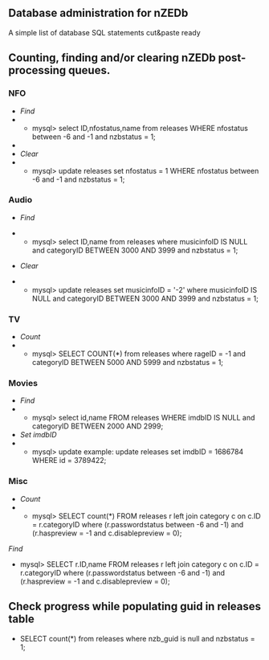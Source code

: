 ## Database administration for nZEDb

A simple list of database SQL statements cut&paste ready

## Counting, finding and/or clearing nZEDb post-processing queues.

### NFO
* _Find_
* * mysql> select ID,nfostatus,name from releases WHERE nfostatus between -6 and -1 and nzbstatus = 1;
*  
* _Clear_
* * mysql> update releases set nfostatus = 1 WHERE nfostatus between -6 and -1 and nzbstatus = 1;

### Audio
* _Find_
* * mysql> select ID,name from releases where musicinfoID IS NULL and categoryID BETWEEN 3000 AND 3999 and nzbstatus = 1;

* _Clear_
* * mysql> update releases set musicinfoID = '-2' where musicinfoID IS NULL and categoryID BETWEEN 3000 AND 3999 and nzbstatus = 1;

### TV
* _Count_
* * mysql> SELECT COUNT(*) from releases where rageID = -1 and categoryID BETWEEN 5000 AND 5999 and nzbstatus = 1;

### Movies
* _Find_
* * mysql> select id,name FROM releases WHERE imdbID IS NULL and categoryID BETWEEN 2000 AND 2999;
* _Set imdbID_
* * mysql> update example: update releases set imdbID = 1686784 WHERE id = 3789422; 

### Misc
* _Count_
* * mysql> SELECT count(*) FROM releases r left join category c on c.ID = r.categoryID where (r.passwordstatus between -6 and -1) and (r.haspreview = -1 and c.disablepreview = 0);

_Find_
* mysql> SELECT r.ID,name FROM releases r left join category c on c.ID = r.categoryID where (r.passwordstatus between -6 and -1) and (r.haspreview = -1 and c.disablepreview = 0);





## Check progress while populating guid in releases table
* SELECT count(*) from releases where nzb_guid is null and nzbstatus = 1;